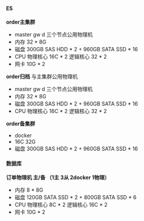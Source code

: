 #### ES

**order主集群**

* master gw d 三个节点公用物理机
* 内存 32 * 8G
* 磁盘 300GB SAS HDD * 2 + 960GB SATA SSD * 16
* CPU  物理核心 16C * 2 逻辑核心 32 * 2
* 网卡 10G * 2

**order归档** 与主集群公用物理机

* master gw d 三个节点公用物理机
* 内存 32 * 8G
* 磁盘 300GB SAS HDD * 2 + 960GB SATA SSD * 16
* CPU  物理核心 16C * 2 逻辑核心 32 * 2

**order备集群**

* docker
* 16C 32G
* 磁盘 300GB SAS HDD * 2 + 960GB SATA SSD * 16

#### 数据库

**订单物理机 主/备 （1主 3从 2docker 1物理）**

* 内存 8 * 8G
* 磁盘 120GB SATA SSD * 2 + 800GB SATA SSD * 6
* CPU  物理核心 8C * 2 逻辑核心 16C * 2
* 网卡 10G * 2
